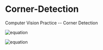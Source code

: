 # Corner-Detection

Computer Vision Practice -- Corner Detection

![equation](https://www.dropbox.com/s/fuf3r9fwgqdoakb/1.png)

![equation](https://www.dropbox.com/s/gjcz0urxpuwwh4m/2.png)
